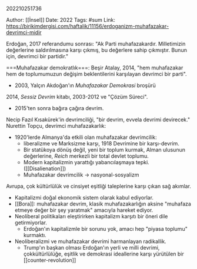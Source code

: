 202210251736

Author: [[İnsel]]
Date: 2022
Tags: #sum
Link: https://birikimdergisi.com/haftalik/11156/erdoganizm-muhafazakar-devrimci-midir

Erdoğan, 2017 referandumu sonrası: "Ak Parti muhafazakardır. Milletimizin değerlerine saldırılmasına karşı çıkmış, bu değerlere sahip çıkmıştır. Bunun için, devrimci bir partidir."

===Muhafazakar demokratlık===: Beşir Atalay, 2014, "hem muhafazakar hem de toplumumuzun değişim beklentilerini karşılayan devrimci bir parti".
- 2003, Yalçın Akdoğan'ın *Muhafazakar Demokrasi* broşürü

2014, *Sessiz Devrim* kitabı, 2003-2012 ve "Çözüm Süreci".
- 2015'ten sonra bağıra çağıra devrim.

Necip Fazıl Kısakürek'in devrimciliği, "bir devrim, evvela devrimi devirecek."
Nurettin Topçu, devrimci muhafazakarlık:
- 1920'lerde Almanya'da etkili olan muhafazakar devrimcilik:
	- liberalizme ve Marksizme karşı, 1918 Devrimine bir karşı-devrim.
	- Bir statükoya dönüş değil, yeni bir toplum kurmak, Alman ulusunun değerlerine, *Reich* merkezli bir total devlet toplumu. 
	- Modern kapitalizmin yarattığı yabancılaşmaya tepki. ([[Disalienation]])
	- Muhafazakar devrimcilik → nasyonal-sosyalizm

Avrupa, çok kültürlülük ve cinsiyet eşitliği taleplerine karşı çıkan sağ akımlar.
- Kapitalizmi doğal ekonomik sistem olarak kabul ediyorlar.
- [[Bora]]: muhafazakar devrim, klasik muhafazakarlığın aksine "muhafaza etmeye değer bir şey yaratmak" amacıyla hareket ediyor.
- Neoliberal politikaları eleştirirken kapitalizm karşıtı bir öneri dile getirmiyorlar.
	- Erdoğan'ın kapitalizmle bir sorunu yok, amacı hep "piyasa toplumu" kurmaktı.
- Neoliberalizmi ve muhafazakar devrimi harmanlayan radikallik.
	- Trump'ın başkan olması
Erdoğan'ın yerli ve milli devrimi, çokkültürlülüğe, eşitlik ve demokrasi ideallerine karşı yürütülen bir [[counter-revolution]]